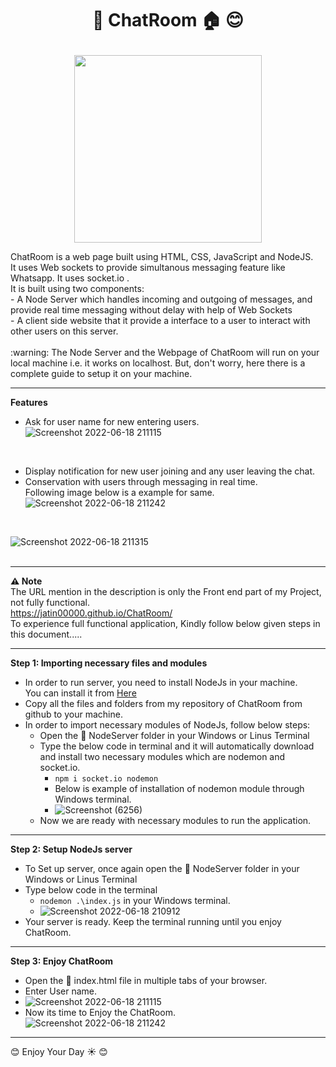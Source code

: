 # <p align="center"> :speech_balloon: ChatRoom :house: :blush: </p>
<p align="center">
  <img 
    width = "300px"
    height = "300px"
    src="https://user-images.githubusercontent.com/94428262/174448158-f46f66a4-a572-4f1e-913c-c2f748c998fe.jpeg"
  >
</p>
ChatRoom is a web page built using HTML, CSS, JavaScript and NodeJS.<br/>
It uses Web sockets to provide simultanous messaging feature like Whatsapp. It uses socket.io .<br/>
It is built using two components:<br/>
- A Node Server which handles incoming and outgoing of messages, and provide real time messaging without delay with help of Web Sockets<br/>
- A client side website that it provide a interface to a user to interact with other users on this server.<br/>
<br/>
:warning: The Node Server and the Webpage of ChatRoom will run on your local machine i.e. it works on localhost. But, don't worry, here there is a complete guide to setup it on your machine.<br/>

- - - -

**Features**<br/>
- Ask for user name for new entering users.<br/>
![Screenshot 2022-06-18 211115](https://user-images.githubusercontent.com/94428262/174446543-dd320727-6fb3-4878-99cc-ef67da774b9d.png)<br/>
<br/>

- Display notification for new user joining and any user leaving the chat.<br/>
- Conservation with users through messaging in real time.<br/>
Following image below is a example for same.<br/>
![Screenshot 2022-06-18 211242](https://user-images.githubusercontent.com/94428262/174446669-ccd119f0-ea7b-4f15-8056-3b62e60a4caf.png)<br/>
<br/>

![Screenshot 2022-06-18 211315](https://user-images.githubusercontent.com/94428262/174446723-ac5233e4-8c0e-4641-aab4-befc766379cf.png)<br/>
<br/>

- - - -

**:warning: Note**<br/>
The URL mention in the description is only the Front end part of my Project, not fully functional.<br/>
https://jatin00000.github.io/ChatRoom/ <br/>
To experience full functional application, Kindly follow below given steps in this document..... <br/>
- - - -

**Step 1: Importing necessary files and modules** <br/>
- In order to run server, you need to install NodeJs in your machine. <br/>
You can install it from [Here](https://nodejs.org/en/) <br/>
- Copy all the files and folders from my repository of ChatRoom from github to your machine.<br/>
- In order to import necessary modules of NodeJs, follow below steps: <br/>
  - Open the :open_file_folder: NodeServer folder in your Windows or Linus Terminal<br/>
  - Type the below code in terminal and it will automatically download and install two necessary modules which are nodemon and socket.io. <br/>
    - `npm i socket.io nodemon`<br/>
    - Below is example of installation of nodemon module through Windows terminal.<br/>
    - ![Screenshot (6256)](https://user-images.githubusercontent.com/94428262/174448021-cba22096-c58a-4ff1-ab64-8e971db45099.png)<br/>
  - Now we are ready with necessary modules to run the application.<br/>

- - - -

**Step 2: Setup NodeJs server**<br/>
- To Set up server, once again open the :open_file_folder: NodeServer folder in your Windows or Linus Terminal<br/>
- Type below code in the terminal
  - `nodemon .\index.js` in your Windows terminal. <br/>
  - ![Screenshot 2022-06-18 210912](https://user-images.githubusercontent.com/94428262/174447742-cc5e3958-b2bf-433e-9667-e9e95bac9614.png)<br/>
- Your server is ready. Keep the terminal running until you enjoy ChatRoom.<br/>
 
 - - - -
 
 **Step 3: Enjoy ChatRoom**<br/>
 - Open the :page_with_curl: index.html file in multiple tabs of your browser.
 - Enter User name.<br/>
 - ![Screenshot 2022-06-18 211115](https://user-images.githubusercontent.com/94428262/174447912-8ad48d29-1a47-43ed-bc0f-151c514224f5.png) <br/>
 - Now its time to Enjoy the ChatRoom.<br/>
 ![Screenshot 2022-06-18 211242](https://user-images.githubusercontent.com/94428262/174447934-e1103e46-85c4-4e69-b7bb-608d97138e1d.png)<br/>
 
 - - - -
 
 :blush: Enjoy Your Day :sunny: :blush:


